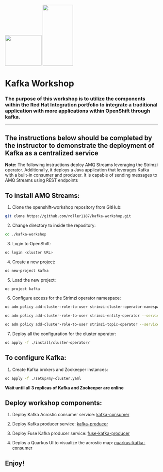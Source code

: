 <img src="https://developers.redhat.com/blog/wp-content/uploads/2018/05/strimzilogo_stacked_default_450px.png" data-canonical-src="https://developers.redhat.com/blog/wp-content/uploads/2018/05/strimzilogo_stacked_default_450px.png" width="120" height="100" /> <img src="https://developers.redhat.com/blog/wp-content/uploads/2018/10/Untitled-drawing-4.png" data-canonical-src="https://developers.redhat.com/blog/wp-content/uploads/2018/10/Untitled-drawing-4.png" width="100" height="200" />

# Kafka Workshop

### The purpose of this workshop is to utilize the components within the Red Hat Integration portfolio to integrate a traditional application with more applications within OpenShift through kafka. 

---

## The instructions below should be completed by the instructor to demonstrate the deployment of Kafka as a centralized service
 
**Note:** The following instructions deploy AMQ Streams leveraging the Strimzi operator. Additionally, it deploys a Java application that leverages Kafka with a built-in consumer and producer. It is capable of sending messages to AMQ Streams using REST endpoints

## To install AMQ Streams:

1) Clone the openshift-workshop repository from GitHub:
```sh
git clone https://github.com/roller1187/kafka-workshop.git
```

2) Change directory to inside the repository:
```sh
cd ./kafka-workshop
```

3) Login to OpenShift:
```sh
oc login <cluster URL>
```
4) Create a new project:
```sh 
oc new-project kafka
```

5) Load the new project:
```sh
oc project kafka
```

6) Configure access for the Strimzi operator namespace:
```sh
oc adm policy add-cluster-role-to-user strimzi-cluster-operator-namespaced --serviceaccount strimzi-cluster-operator -n kafka

oc adm policy add-cluster-role-to-user strimzi-entity-operator --serviceaccount strimzi-cluster-operator -n kafka

oc adm policy add-cluster-role-to-user strimzi-topic-operator --serviceaccount strimzi-cluster-operator -n kafka
```

7) Deploy all the configuration for the cluster operator:
```sh
oc apply -f ./install/cluster-operator/
```
## To configure Kafka:

1) Create Kafka brokers and Zookeeper instances:
```sh
oc apply -f ./setup/my-cluster.yaml
```

**Wait until all 3 replicas of Kafka and Zookeeper are online**

## Deploy workshop components:

1. Deploy Kafka Acrostic consumer service:
[kafka-consumer](https://github.com/roller1187/kafka-consumer)

2. Deploy Kafka producer service:
[kafka-producer](https://github.com/roller1187/kafka-producer)

3. Deploy Fuse Kafka producer service:
[fuse-kafka-producer](https://github.com/roller1187/fuse-kafka-producer)

4. Deploy a Quarkus UI to visualize the acrostic map:
[quarkus-kafka-consumer](https://github.com/roller1187/quarkus-kafka-consumer)

## Enjoy!
